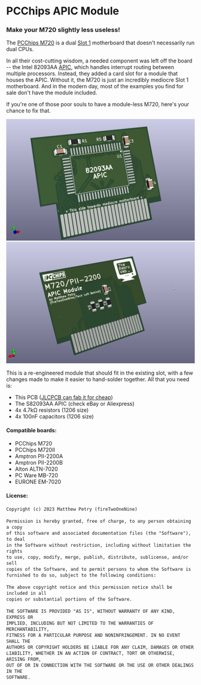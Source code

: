 
# PCChips APIC Module
### Make your M720 slightly less useless!

The [PCChips M720](https://theretroweb.com/motherboards/s/pcchips-m720) is a dual [Slot 1](https://en.wikipedia.org/wiki/Slot_1) motherboard that doesn't necessarily run dual CPUs.

In all their cost-cutting wisdom, a needed component was left off the board -- the Intel 82093AA [APIC](https://en.wikipedia.org/wiki/Advanced_Programmable_Interrupt_Controller), which handles interrupt routing between multiple processors. Instead, they added a card slot for a module that houses the APIC. Without it, the M720 is just an incredibly mediocre Slot 1 motherboard. And in the modern day, most of the examples you find for sale don't have the module included.

If you're one of those poor souls to have a module-less M720, here's your chance to fix that.

![Module front](/images/modfront.png)
![Module back](/images/modback.png)

This is a re-engineered module that should fit in the existing slot, with a few changes made to make it easier to hand-solder together. All that you need is:

* This PCB ([JLCPCB can fab it for cheap](https://jlcpcb.com/))
* The S82093AA APIC (check eBay or Aliexpress)
* 4x 4.7kΩ resistors (1206 size)
* 4x 100nF capacitors (1206 size)

#### Compatible boards:
* PCChips M720
* PCChips M720II
* Amptron PII-2200A
* Amptron PII-2200B
* Alton ALTN-7020
* PC Ware MB-720
* EURONE EM-7020

#### License:

    Copyright (c) 2023 Matthew Petry (fireTwoOneNine)
    
    Permission is hereby granted, free of charge, to any person obtaining a copy
    of this software and associated documentation files (the "Software"), to deal
    in the Software without restriction, including without limitation the rights
    to use, copy, modify, merge, publish, distribute, sublicense, and/or sell
    copies of the Software, and to permit persons to whom the Software is
    furnished to do so, subject to the following conditions:
    
    The above copyright notice and this permission notice shall be included in all
    copies or substantial portions of the Software.
    
    THE SOFTWARE IS PROVIDED "AS IS", WITHOUT WARRANTY OF ANY KIND, EXPRESS OR
    IMPLIED, INCLUDING BUT NOT LIMITED TO THE WARRANTIES OF MERCHANTABILITY,
    FITNESS FOR A PARTICULAR PURPOSE AND NONINFRINGEMENT. IN NO EVENT SHALL THE
    AUTHORS OR COPYRIGHT HOLDERS BE LIABLE FOR ANY CLAIM, DAMAGES OR OTHER
    LIABILITY, WHETHER IN AN ACTION OF CONTRACT, TORT OR OTHERWISE, ARISING FROM,
    OUT OF OR IN CONNECTION WITH THE SOFTWARE OR THE USE OR OTHER DEALINGS IN THE
    SOFTWARE.
